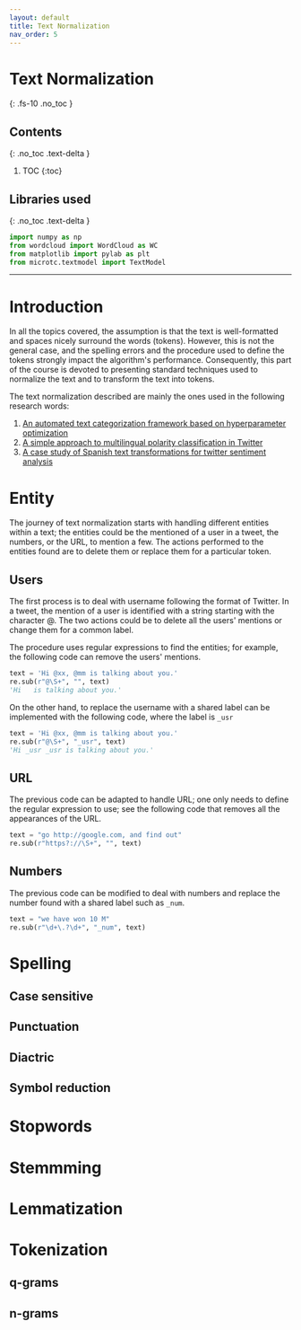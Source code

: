 ```yaml
---
layout: default
title: Text Normalization
nav_order: 5
---
```


# Text Normalization
{: .fs-10 .no_toc }

## Contents
{: .no_toc .text-delta }

1. TOC
{:toc}

## Libraries used
{: .no_toc .text-delta }
```python
import numpy as np
from wordcloud import WordCloud as WC
from matplotlib import pylab as plt
from microtc.textmodel import TextModel
```

---

# Introduction

In all the topics covered, the assumption is that the text is well-formatted and spaces nicely surround the words (tokens). However, this is not the general case, and the spelling errors and the procedure used to define the tokens strongly impact the algorithm's performance. Consequently, this part of the course is devoted to presenting standard techniques used to normalize the text and to transform the text into tokens. 

The text normalization described are mainly the ones used in the following research words:

1. [An automated text categorization framework based on hyperparameter optimization](https://www.sciencedirect.com/science/article/pii/S0950705118301217)
2. [A simple approach to multilingual polarity classification in Twitter](https://www.sciencedirect.com/science/article/abs/pii/S0167865517301721)
3. [A case study of Spanish text transformations for twitter sentiment analysis](https://www.sciencedirect.com/science/article/abs/pii/S0957417417302312)

# Entity

The journey of text normalization starts with handling different entities within a text; the entities could be the mentioned of a user in a tweet, the numbers, or the URL, to mention a few. The actions performed to the entities found are to delete them or replace them for a particular token. 

## Users

The first process is to deal with username following the format of Twitter. In a tweet, the mention of a user is identified with a string starting with the character @. The two actions could be to delete all the users' mentions or change them for a common label.

The procedure uses regular expressions to find the entities; for example, the following code can remove the users' mentions.

```python
text = 'Hi @xx, @mm is talking about you.'
re.sub(r"@\S+", "", text)
'Hi   is talking about you.'
```

On the other hand, to replace the username with a shared label can be implemented with the following code, where the label is `_usr`

```python
text = 'Hi @xx, @mm is talking about you.'
re.sub(r"@\S+", "_usr", text)
'Hi _usr _usr is talking about you.'
```

## URL

The previous code can be adapted to handle URL; one only needs to define the regular expression to use; see the following code that removes all the appearances of the URL. 

```python
text = "go http://google.com, and find out"
re.sub(r"https?://\S+", "", text)
```

## Numbers

The previous code can be modified to deal with numbers and replace the number found with a shared label such as `_num`.

```python
text = "we have won 10 M"
re.sub(r"\d+\.?\d+", "_num", text)
```

# Spelling

## Case sensitive
## Punctuation
## Diactric
## Symbol reduction

# Stopwords

# Stemmming

# Lemmatization

# Tokenization

## q-grams

## n-grams


